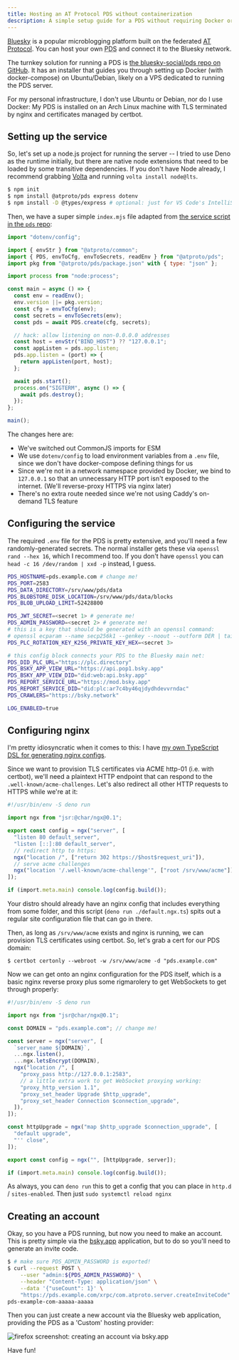 ```yaml
---
title: Hosting an AT Protocol PDS without containerization
description: A simple setup guide for a PDS without requiring Docker or Caddy
---
```


<section id="intro">

[Bluesky](https://bsky.social/about) is a popular microblogging platform built on the federated [AT Protocol](https://atproto.com).
You can host your own <abbr title="Personal Data Server">PDS</abbr> and connect it to the Bluesky network.

The turnkey solution for running a PDS is [the bluesky-social/pds repo on GitHub](https://github.com/bluesky-social/pds).
It has an installer that guides you through setting up Docker (with docker-compose) on Ubuntu/Debian, likely on a VPS dedicated to running the PDS server.

For my personal infrastructure, I don't use Ubuntu or Debian, nor do I use Docker:
My PDS is installed on an Arch Linux machine with TLS terminated by nginx and certificates managed by certbot.

</section>
<section id="service-setup">

## Setting up the service

So, let's set up a node.js project for running the server -- I tried to use Deno as the runtime initially, but there are native node extensions that need to be loaded by some transitive dependencies. If you don't have Node already, I recommend grabbing [Volta](https://volta.sh/) and running `volta install node@lts`.

```bash
$ npm init
$ npm install @atproto/pds express dotenv
$ npm install -D @types/express # optional: just for VS Code's IntelliSense
```

Then, we have a super simple `index.mjs` file adapted from [the service script in the `pds` repo](https://github.com/bluesky-social/pds/blob/main/service/index.js):

```javascript
import "dotenv/config";

import { envStr } from "@atproto/common";
import { PDS, envToCfg, envToSecrets, readEnv } from "@atproto/pds";
import pkg from "@atproto/pds/package.json" with { type: "json" };

import process from "node:process";

const main = async () => {
  const env = readEnv();
  env.version ||= pkg.version;
  const cfg = envToCfg(env);
  const secrets = envToSecrets(env);
  const pds = await PDS.create(cfg, secrets);

  // hack: allow listening on non-0.0.0.0 addresses
  const host = envStr("BIND_HOST") ?? "127.0.0.1";
  const appListen = pds.app.listen;
  pds.app.listen = (port) => {
    return appListen(port, host);
  };

  await pds.start();
  process.on("SIGTERM", async () => {
    await pds.destroy();
  });
};

main();
```

The changes here are:

- We've switched out CommonJS imports for ESM
- We use `dotenv/config` to load environment variables from a `.env` file, since we don't have docker-compose defining things for us
- Since we're not in a network namespace provided by Docker, we bind to `127.0.0.1` so that an unnecessary HTTP port isn't exposed to the internet. (We'll reverse-proxy HTTPS via nginx later)
- There's no extra route needed since we're not using Caddy's on-demand TLS feature

</section>
<section id="service-config">

## Configuring the service

The required `.env` file for the PDS is pretty extensive, and you'll need a few randomly-generated secrets.
The normal installer gets these via `openssl rand --hex 16`, which I recommend too. If you don't have `openssl` you can `head -c 16 /dev/random | xxd -p` instead, I guess.

```bash
PDS_HOSTNAME=pds.example.com # change me!
PDS_PORT=2583
PDS_DATA_DIRECTORY=/srv/www/pds/data
PDS_BLOBSTORE_DISK_LOCATION=/srv/www/pds/data/blocks
PDS_BLOB_UPLOAD_LIMIT=52428800

PDS_JWT_SECRET=<secret 1> # generate me!
PDS_ADMIN_PASSWORD=<secret 2> # generate me!
# this is a key that should be generated with an openssl command:
# openssl ecparam --name secp256k1 --genkey --noout --outform DER | tail -c +8 | head -c 32 | xxd -p -c 32
PDS_PLC_ROTATION_KEY_K256_PRIVATE_KEY_HEX=<secret 3>

# this config block connects your PDS to the Bluesky main net:
PDS_DID_PLC_URL="https://plc.directory"
PDS_BSKY_APP_VIEW_URL="https://api.pop1.bsky.app"
PDS_BSKY_APP_VIEW_DID="did:web:api.bsky.app"
PDS_REPORT_SERVICE_URL="https://mod.bsky.app"
PDS_REPORT_SERVICE_DID="did:plc:ar7c4by46qjdydhdevvrndac"
PDS_CRAWLERS="https://bsky.network"

LOG_ENABLED=true
```

</section>
<section id="nginx-config">

## Configuring nginx

I'm pretty idiosyncratic when it comes to this: I have [my own TypeScript DSL for generating nginx configs](https://jsr.io/@char/ngx).

Since we want to provision TLS certificates via ACME http-01 (i.e. with certbot), we'll need a plaintext HTTP endpoint that can respond to the `.well-known/acme-challenges`.
Let's also redirect all other HTTP requests to HTTPS while we're at it:

```typescript
#!/usr/bin/env -S deno run

import ngx from "jsr:@char/ngx@0.1";

export const config = ngx("server", [
  "listen 80 default_server",
  "listen [::]:80 default_server",
  // redirect http to https:
  ngx("location /", ["return 302 https://$host$request_uri"]),
  // serve acme challenges
  ngx("location '/.well-known/acme-challenge'", ["root /srv/www/acme"]),
]);

if (import.meta.main) console.log(config.build());
```

Your distro should already have an nginx config that includes everything from some folder, and this script (`deno run ./default.ngx.ts`) spits out a regular site configuration file that can go in there.

Then, as long as `/srv/www/acme` exists and nginx is running, we can provision TLS certificates using certbot.
So, let's grab a cert for our PDS domain:

```shell
$ certbot certonly --webroot -w /srv/www/acme -d "pds.example.com"
```

Now we can get onto an nginx configuration for the PDS itself, which is a basic nginx reverse proxy plus some rigmarolery to get WebSockets to get through properly:

```typescript
#!/usr/bin/env -S deno run

import ngx from "jsr@char/ngx@0.1";

const DOMAIN = "pds.example.com"; // change me!

const server = ngx("server", [
  `server_name ${DOMAIN}`,
  ...ngx.listen(),
  ...ngx.letsEncrypt(DOMAIN),
  ngx("location /", [
    "proxy_pass http://127.0.0.1:2583",
    // a little extra work to get WebSocket proxying working:
    "proxy_http_version 1.1",
    "proxy_set_header Upgrade $http_upgrade",
    "proxy_set_header Connection $connection_upgrade",
  ]),
]);

const httpUpgrade = ngx("map $http_upgrade $connection_upgrade", [
  "default upgrade",
  "'' close",
]);

export const config = ngx("", [httpUpgrade, server]);

if (import.meta.main) console.log(config.build());
```

As always, you can `deno run` this to get a config that you can place in `http.d` / `sites-enabled`. Then just `sudo systemctl reload nginx`

</section>
<section id="create-account">

## Creating an account

Okay, so you have a PDS running, but now you need to make an account. This is pretty simple via the [bsky.app](https://bsky.app/) application, but to do so you'll need to generate an invite code.

```bash
$ # make sure PDS_ADMIN_PASSWORD is exported!
$ curl --request POST \
    --user "admin:${PDS_ADMIN_PASSWORD}" \
    --header "Content-Type: application/json" \
    --data '{"useCount": 1}' \
    "https://pds.example.com/xrpc/com.atproto.server.createInviteCode"
pds-example-com-aaaaa-aaaaa
```

Then you can just create a new account via the Bluesky web application, providing the PDS as a 'Custom' hosting provider:

<img alt="firefox screenshot: creating an account via bsky.app" src="/assets/blog/atproto-pds/create-an-account.png" />

Have fun!

</section>
